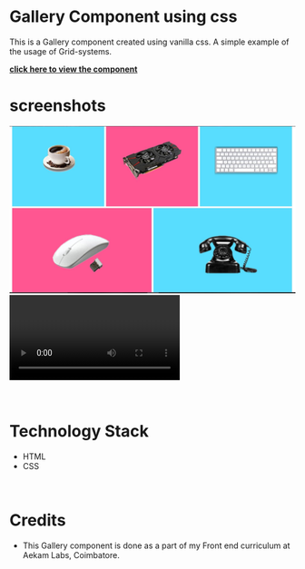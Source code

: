 # Gallery Component using css
This is a Gallery component created using vanilla css. A simple example of the usage of Grid-systems.

[**click here to view the component**](https://harishkumaaran.github.io/gallery/)
&nbsp;

# screenshots 
![Image](refs/ss1.JPG)
![Video](refs/rec1.mp4)

&nbsp;

# Technology Stack
- HTML
- CSS

&nbsp;

# Credits
- This Gallery component is done as a part of my Front end curriculum at Aekam Labs, Coimbatore.

